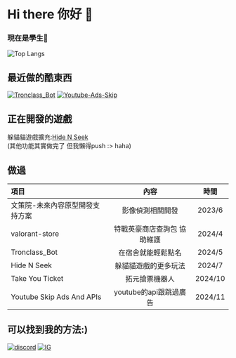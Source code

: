 Hi there 你好 👋 
===
### 現在是學生👾
![Top Langs](https://github-readme-stats.vercel.app/api/top-langs/?username=XiaXia009&layout=compact)


## 最近做的酷東西  
[![Tronclass_Bot](https://github-readme-stats.vercel.app/api/pin/?username=XiaXia009&repo=Tronclass_Bot&theme=prussian)](https://github.com/XiaXia009/Tronclass_Bot)
[![Youtube-Ads-Skip](https://github-readme-stats.vercel.app/api/pin/?username=XiaXia009&repo=youtube-ads-skip&theme=prussian)](https://github.com/XiaXia009/youtube-ads-skip)

## 正在開發的遊戲  
躲貓貓遊戲擴充:[Hide N Seek](https://hidenseek.app/install)  
(其他功能其實做完了 但我懶得push :> haha)

## 做過  
| 項目 | 內容 | 時間 |
| :---- | :----: | :----: |
| 文策院-未來內容原型開發支持方案 | 影像偵測相關開發 | 2023/6 |
| valorant-store | 特戰英豪商店查詢包 協助維護 | 2024/4 |
| Tronclass_Bot | 在宿舍就能輕鬆點名 | 2024/5 |
| Hide N Seek | 躲貓貓遊戲的更多玩法 | 2024/7 |
| Take You Ticket | 拓元搶票機器人 | 2024/10 |
| Youtube Skip Ads And APIs | youtube的api跟跳過廣告 | 2024/11 |

## 可以找到我的方法:)
[![discord](https://skillicons.dev/icons?i=discord)](https://discord.com/users/729170921788801074) [![IG](https://skillicons.dev/icons?i=instagram)](https://www.instagram.com/wen._.0420/)
